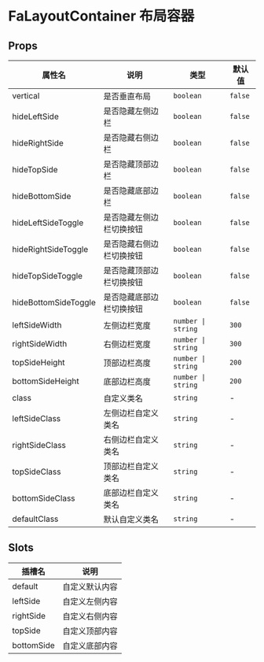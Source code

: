 # FaLayoutContainer 布局容器 <Badge type="pro" text="专业版" />

## Props

| 属性名                                       | 说明                     | 类型               | 默认值  |
| -------------------------------------------- | ------------------------ | ------------------ | ------- |
| vertical <Badge text="v5.1.0" />             | 是否垂直布局             | `boolean`          | `false` |
| hideLeftSide <Badge text="v5.4.0" />         | 是否隐藏左侧边栏         | `boolean`          | `false`  |
| hideRightSide <Badge text="v5.4.0" />        | 是否隐藏右侧边栏         | `boolean`          | `false`  |
| hideTopSide <Badge text="v5.4.0" />          | 是否隐藏顶部边栏         | `boolean`          | `false`  |
| hideBottomSide <Badge text="v5.4.0" />       | 是否隐藏底部边栏         | `boolean`          | `false`  |
| hideLeftSideToggle                           | 是否隐藏左侧边栏切换按钮 | `boolean`          | `false` |
| hideRightSideToggle                          | 是否隐藏右侧边栏切换按钮 | `boolean`          | `false` |
| hideTopSideToggle <Badge text="v5.1.0" />    | 是否隐藏顶部边栏切换按钮 | `boolean`          | `false` |
| hideBottomSideToggle <Badge text="v5.1.0" /> | 是否隐藏底部边栏切换按钮 | `boolean`          | `false` |
| leftSideWidth                                | 左侧边栏宽度             | `number \| string` | `300`   |
| rightSideWidth                               | 右侧边栏宽度             | `number \| string` | `300`   |
| topSideHeight <Badge text="v5.1.0" />        | 顶部边栏高度             | `number \| string` | `200`   |
| bottomSideHeight <Badge text="v5.1.0" />     | 底部边栏高度             | `number \| string` | `200`   |
| class <Badge text="v5.2.0" />                | 自定义类名               | `string`           | -       |
| leftSideClass <Badge text="v5.2.0" />        | 左侧边栏自定义类名       | `string`           | -       |
| rightSideClass <Badge text="v5.2.0" />       | 右侧边栏自定义类名       | `string`           | -       |
| topSideClass <Badge text="v5.2.0" />         | 顶部边栏自定义类名       | `string`           | -       |
| bottomSideClass <Badge text="v5.2.0" />      | 底部边栏自定义类名       | `string`           | -       |
| defaultClass <Badge text="v5.2.0" />         | 默认自定义类名           | `string`           | -       |

## Slots

| 插槽名                             | 说明           |
| ---------------------------------- | -------------- |
| default                            | 自定义默认内容 |
| leftSide                           | 自定义左侧内容 |
| rightSide                          | 自定义右侧内容 |
| topSide <Badge text="v5.1.0" />    | 自定义顶部内容 |
| bottomSide <Badge text="v5.1.0" /> | 自定义底部内容 |
